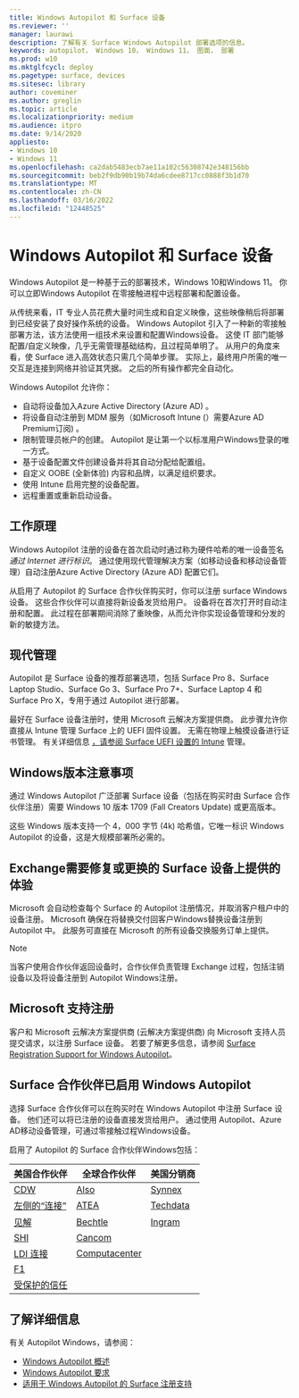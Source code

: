 ```yaml
---
title: Windows Autopilot 和 Surface 设备
ms.reviewer: ''
manager: laurawi
description: 了解有关 Surface Windows Autopilot 部署选项的信息。
keywords: autopilot， Windows 10， Windows 11， 图面， 部署
ms.prod: w10
ms.mktglfcycl: deploy
ms.pagetype: surface, devices
ms.sitesec: library
author: coveminer
ms.author: greglin
ms.topic: article
ms.localizationpriority: medium
ms.audience: itpro
ms.date: 9/14/2020
appliesto:
- Windows 10
- Windows 11
ms.openlocfilehash: ca2dab5483ecb7ae11a102c56308742e348156bb
ms.sourcegitcommit: beb2f9db90b19b74da6cdee8717cc0888f3b1d70
ms.translationtype: MT
ms.contentlocale: zh-CN
ms.lasthandoff: 03/16/2022
ms.locfileid: "12448525"
---
```

# <a name="windows-autopilot-and-surface-devices"></a>Windows Autopilot 和 Surface 设备

Windows Autopilot 是一种基于云的部署技术，Windows 10和Windows 11。 你可以立即Windows Autopilot 在零接触进程中远程部署和配置设备。

从传统来看，IT 专业人员花费大量时间生成和自定义映像，这些映像稍后将部署到已经安装了良好操作系统的设备。 Windows Autopilot 引入了一种新的零接触部署方法，该方法使用一组技术来设置和配置Windows设备。 这使 IT 部门能够配置/自定义映像，几乎无需管理基础结构，且过程简单明了。 从用户的角度来看，使 Surface 进入高效状态只需几个简单步骤。 实际上，最终用户所需的唯一交互是连接到网络并验证其凭据。 之后的所有操作都完全自动化。

Windows Autopilot 允许你：

- 自动将设备加入Azure Active Directory (Azure AD) 。
- 将设备自动注册到 MDM 服务（如Microsoft Intune (）需要Azure AD Premium订阅) 。
- 限制管理员帐户的创建。 Autopilot 是让第一个以标准用户Windows登录的唯一方式。
- 基于设备配置文件创建设备并将其自动分配给配置组。
- 自定义 OOBE (全新体验) 内容和品牌，以满足组织要求。
- 使用 Intune 启用完整的设备配置。
- 远程重置或重新启动设备。

## <a name="how-it-works"></a>工作原理

Windows Autopilot 注册的设备在首次启动时通过称为硬件哈希的唯一设备签名*通过 Internet 进行标识*。 通过使用现代管理解决方案（如移动设备和移动设备管理）自动注册Azure Active Directory (Azure AD) 配置它们。

从启用了 Autopilot 的 Surface 合作伙伴购买时，你可以注册 surface Windows设备。 这些合作伙伴可以直接将新设备发货给用户。 设备将在首次打开时自动注册和配置。 此过程在部署期间消除了重映像，从而允许你实现设备管理和分发的新的敏捷方法。

## <a name="modern-management"></a>现代管理

Autopilot 是 Surface 设备的推荐部署选项，包括 Surface Pro 8、Surface Laptop Studio、Surface Go 3、Surface Pro 7+、Surface Laptop 4 和 Surface Pro X，专用于通过 Autopilot 进行部署。

 最好在 Surface 设备注册时，使用 Microsoft 云解决方案提供商。 此步骤允许你直接从 Intune 管理 Surface 上的 UEFI 固件设置。 无需在物理上触摸设备进行证书管理。 有关详细信息 [，请参阅 Surface UEFI 设置的 Intune](surface-manage-dfci-guide.md) 管理。

## <a name="windows-version-considerations"></a>Windows版本注意事项

通过 Windows Autopilot 广泛部署 Surface 设备（包括在购买时由 Surface 合作伙伴注册）需要 Windows 10 版本 1709 (Fall Creators Update) 或更高版本。

这些 Windows 版本支持一个 4，000 字节 (4k) 哈希值，它唯一标识 Windows Autopilot 的设备，这是大规模部署所必需的。

## <a name="exchange-experience-on-surface-devices-in-need-of-repair-or-replacement"></a>Exchange需要修复或更换的 Surface 设备上提供的体验

Microsoft 会自动检查每个 Surface 的 Autopilot 注册情况，并取消客户租户中的设备注册。  Microsoft 确保在将替换交付回客户Windows替换设备注册到 Autopilot 中。 此服务可直接在 Microsoft 的所有设备交换服务订单上提供。

> [!NOTE]
> 当客户使用合作伙伴返回设备时，合作伙伴负责管理 Exchange 过程，包括注销设备以及将设备注册到 Autopilot Windows注册。

## <a name="microsoft-support-registration"></a>Microsoft 支持注册

客户和 Microsoft 云解决方案提供商 (云解决方案提供商) 向 Microsoft 支持人员提交请求，以注册 Surface 设备。 若要了解更多信息，请参阅 [Surface Registration Support for Windows Autopilot](surface-autopilot-registration-support.md)。

## <a name="surface-partners-enabled-for-windows-autopilot"></a>Surface 合作伙伴已启用 Windows Autopilot

选择 Surface 合作伙伴可以在购买时在 Windows Autopilot 中注册 Surface 设备。 他们还可以将已注册的设备直接发货给用户。 通过使用 Autopilot、Azure AD移动设备管理，可通过零接触过程Windows设备。

启用了 Autopilot 的 Surface 合作伙伴Windows包括：

| 美国合作伙伴 | 全球合作伙伴 | 美国分销商 |
|--------------|---------------|-------------------|
|  [CDW](https://www.cdw.com/) |  [Also](https://www.also.com/ec/cms5/da_2800/2800-msportal/products-and-solutions/surface/surface-is-more/surface-and-wa/index.jsp) |  [Synnex](https://www.synnexcorp.com/us/microsoft/surface-autopilot/)  |
|  [左侧的“连接”](https://www.connection.com/brand/microsoft/microsoft-surface)   |  [ATEA](https://www.atea.com/) |  [Techdata](https://www.techdata.com/)  |
|  [见解](https://www.insight.com/en_US/buy/partner/microsoft/surface/windows-autopilot.html)  |  [Bechtle](https://www.bechtle.com/marken/microsoft/microsoft-windows-autopilot) |  [Ingram](https://go.microsoft.com/fwlink/p/?LinkID=2128954)   |
|  [SHI](https://www.shi.com/Surface) |  [Cancom](https://www.cancom.de/) |    |
|  [LDI 连接](https://www.myldi.com/managed-it/)  |  [Computacenter](https://www.computacenter.com/uk) |    |
|  [F1](https://www.functiononeit.com/#empower)  |   |  |
|  [受保护的信任](https://go.microsoft.com/fwlink/p/?LinkID=2129005) | | |

## <a name="learn-more"></a>了解详细信息

有关 Autopilot Windows，请参阅：

- [Windows Autopilot 概述](/windows/deployment/windows-autopilot/windows-10-autopilot)
- [Windows Autopilot 要求](/windows/deployment/windows-autopilot/windows-autopilot-requirements)
- [适用于 Windows Autopilot 的 Surface 注册支持](surface-autopilot-registration-support.md)
